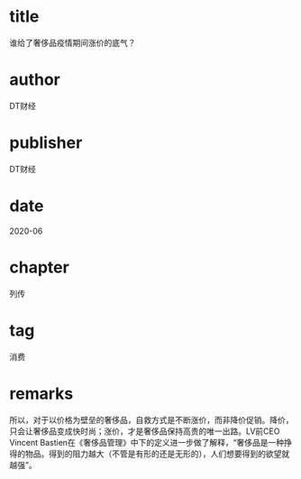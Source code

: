 # title
谁给了奢侈品疫情期间涨价的底气？

# author
DT财经

# publisher
DT财经

# date
2020-06

# chapter
列传

# tag
消费

# remarks
所以，对于以价格为壁垒的奢侈品，自救方式是不断涨价，而非降价促销。降价，只会让奢侈品变成快时尚；涨价，才是奢侈品保持高贵的唯一出路。LV前CEO Vincent Bastien在《奢侈品管理》中下的定义进一步做了解释，“奢侈品是一种挣得的物品。得到的阻力越大（不管是有形的还是无形的），人们想要得到的欲望就越强”。

